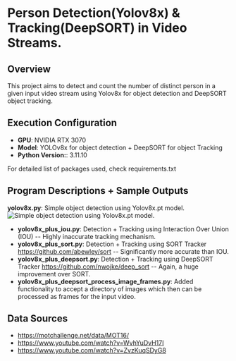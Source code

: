 # Person Detection(Yolov8x) & Tracking(DeepSORT) in Video Streams.

## Overview
This project aims to detect and count the number of distinct person in a given input video stream using Yolov8x for object detection and DeepSORT object tracking.

## Execution Configuration
- **GPU**: NVIDIA RTX 3070
- **Model**: YOLOv8x for object detection + DeepSORT for object Tracking
- **Python Version:**: 3.11.10

For detailed list of packages used, check requirements.txt

## Program Descriptions + Sample Outputs

**yolov8x.py**: Simple object detection using Yolov8x.pt model.
![Simple object detection using Yolov8x.pt model.](https://github.com/insp7/cv-proj3/blob/master/gifs/1Person.gif)
- **yolov8x_plus_iou.py**: Detection + Tracking using Interaction Over Union (IOU) -- Highly inaccurate tracking mechanism.
- **yolov8x_plus_sort.py**: Detection + Tracking using SORT Tracker https://github.com/abewley/sort -- Significantly more accurate than IOU.
- **yolov8x_plus_deepsort.py**: Detection + Tracking using DeepSORT Tracker https://github.com/nwojke/deep_sort -- Again, a huge improvement over SORT.
- **yolov8x_plus_deepsort_process_image_frames.py**: Added functionality to accept a directory of images which then can be processed as frames for the input video.

## Data Sources
- https://motchallenge.net/data/MOT16/
- https://www.youtube.com/watch?v=WvhYuDvH17I
- https://www.youtube.com/watch?v=ZvzKuqSDyG8